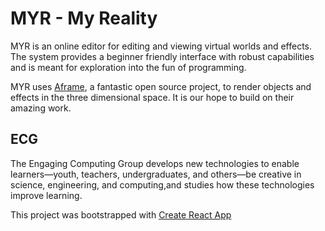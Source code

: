 # MYR - My Reality
MYR is an online editor for editing and viewing virtual worlds and effects. The system provides a beginner friendly interface with robust capabilities and is meant for exploration into the fun of programming.

MYR uses [Aframe](https://aframe.io), a fantastic open source project, to render objects and effects in the three dimensional space. It is our hope to build on their amazing work.

## ECG
The Engaging Computing Group develops new technologies to enable learners—youth, teachers, undergraduates, and others—be creative in science, engineering, and computing,and studies how these technologies improve learning.

This project was bootstrapped with [Create React App](https://github.com/facebookincubator/create-react-app)
